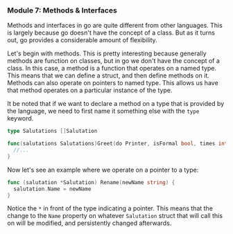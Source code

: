 ### Module 7: Methods & Interfaces

Methods and interfaces in go are quite different from other languages. This is largely because go doesn't have the concept of a class. But as it turns out, go provides a considerable amount of flexibility.

Let's begin with methods. This is pretty interesting because generally methods are function on classes, but in go we don't have the concept of a class. In this case, a method is a function that operates on a named type. This means that we can define a struct, and then define methods on it. Methods can also operate on pointers to named type. This allows us have that method operates on a particular instance of the type.

It be noted that if we want to declare a method on a type that is provided by the language, we need to first name it something else with the `type` keyword.
```go
type Salutations []Salutation

func(salutations Salutations)Greet(do Printer, isFormal bool, times int){
  //...
}
```

Now let's see an example where we operate on a pointer to a type:
```go
func (salutation *Salutation) Rename(newName string) {
  salutation.Name = newName
}
```
Notice the `*` in front of the type indicating a pointer. This means that the change to the `Name` property on whatever `Salutation` struct that will call this on will be modified, and persistently changed afterwards.
